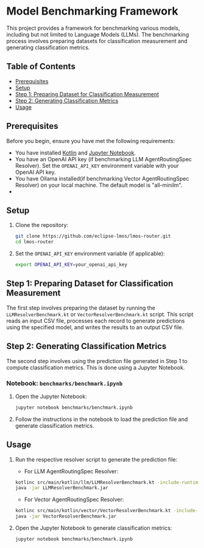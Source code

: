 <!--
SPDX-FileCopyrightText: 2023 www.contributor-covenant.org

SPDX-License-Identifier: CC-BY-4.0
-->
# Model Benchmarking Framework

This project provides a framework for benchmarking various models, including but not limited to Language Models (LLMs). The benchmarking process involves preparing datasets for classification measurement and generating classification metrics.

## Table of Contents

- [Prerequisites](#prerequisites)
- [Setup](#setup)
- [Step 1: Preparing Dataset for Classification Measurement](#step-1-preparing-dataset-for-classification-measurement)
- [Step 2: Generating Classification Metrics](#step-2-generating-classification-metrics)
- [Usage](#usage)

## Prerequisites

Before you begin, ensure you have met the following requirements:

- You have installed [Kotlin](https://kotlinlang.org/docs/tutorials/command-line.html) and [Jupyter Notebook](https://jupyter.org/install).
- You have an OpenAI API key (if benchmarking LLM AgentRoutingSpec Resolver). Set the `OPENAI_API_KEY` environment variable with your OpenAI API key.
- You have Ollama installed(if benchmarking Vector AgentRoutingSpec Resolver) on your local machine. The default model is "all-minilm".
- 
## Setup

1. Clone the repository:

    ```sh
    git clone https://github.com/eclipse-lmos/lmos-router.git
    cd lmos-router
    ```

2. Set the `OPENAI_API_KEY` environment variable (if applicable):

    ```sh
    export OPENAI_API_KEY=your_openai_api_key
    ```

## Step 1: Preparing Dataset for Classification Measurement

The first step involves preparing the dataset by running the `LLMResolverBenchmark.kt` or `VectorResolverBenchmark.kt` script. This script reads an input CSV file, processes each record to generate predictions using the specified model, and writes the results to an output CSV file.

## Step 2: Generating Classification Metrics

The second step involves using the prediction file generated in Step 1 to compute classification metrics. This is done using a Jupyter Notebook.

### Notebook: `benchmarks/benchmark.ipynb`

1. Open the Jupyter Notebook:

    ```sh
    jupyter notebook benchmarks/benchmark.ipynb
    ```

2. Follow the instructions in the notebook to load the prediction file and generate classification metrics.

## Usage

1. Run the respective resolver script to generate the prediction file:

    - For LLM AgentRoutingSpec Resolver:
    ```sh
    kotlinc src/main/kotlin/llm/LLMResolverBenchmark.kt -include-runtime -d LLMResolverBenchmark.jar
    java -jar LLMResolverBenchmark.jar
    ```
    - For Vector AgentRoutingSpec Resolver:
    ```sh
    kotlinc src/main/kotlin/vector/VectorResolverBenchmark.kt -include-runtime -d VectorResolverBenchmark.jar
    java -jar VectorResolverBenchmark.jar
    ```

2. Open the Jupyter Notebook to generate classification metrics:

    ```sh
    jupyter notebook benchmarks/benchmark.ipynb
    ```